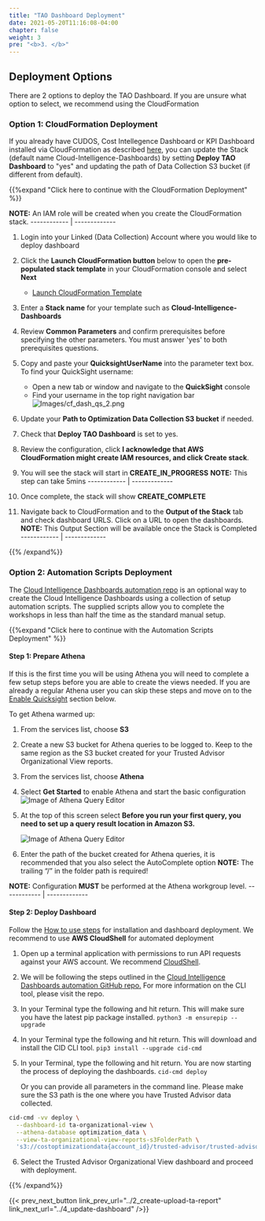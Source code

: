 ```yaml
---
title: "TAO Dashboard Deployment"
date: 2021-05-20T11:16:08-04:00
chapter: false
weight: 3
pre: "<b>3. </b>"
---
```


## Deployment Options
There are 2 options to deploy the TAO Dashboard. If you are unsure what option to select, we recommend using the CloudFormation

### Option 1: CloudFormation Deployment
If you already have CUDOS, Cost Intellegence Dashboard or KPI Dashboard installed via CloudFormation as described [here](/cost/200_labs/200_cloud_intelligence/cost-usage-report-dashboards/dashboards/deploy_dashboards/), you can update the Stack (default name Cloud-Intelligence-Dashboards) by setting **Deploy TAO Dashboard** to "yes" and updating the path of Data Collection S3 bucket (if different from default).

{{%expand "Click here to continue with the CloudFormation Deployment" %}}

**NOTE:** An IAM role will be created when you create the CloudFormation stack.
    ------------ | -------------

1. Login into your Linked (Data Collection) Account where you would like to deploy dashboard

2. Click the **Launch CloudFormation button** below to open the **pre-populated stack template** in your CloudFormation console and select **Next**

	- [Launch CloudFormation Template](https://console.aws.amazon.com/cloudformation/home#/stacks/create/review?&templateURL=https://aws-managed-cost-intelligence-dashboards.s3.amazonaws.com/cfn/cid-cfn.yml&stackName=Cloud-Intelligence-Dashboards&param_DeployTAODashboard=yes)
	
3. Enter a **Stack name** for your template such as **Cloud-Intelligence-Dashboards**
4. Review **Common Parameters** and confirm prerequisites before specifying the other parameters. You must answer 'yes' to both prerequisites questions.
5. Copy and paste your **QuicksightUserName** into the parameter text box.
To find your QuickSight username:
	- Open a new tab or window and navigate to the **QuickSight** console
	- Find your username in the top right navigation bar
![Images/cf_dash_qs_2.png](/Cost/200_Cloud_Intelligence/Images/cf_dash_qs_2.png?classes=lab_picture_small)

1. Update your **Path to Optimization Data Collection S3 bucket** if needed. 

2. Check that **Deploy TAO Dashboard** is set to yes.

3.  Review the configuration, click **I acknowledge that AWS CloudFormation might create IAM resources, and click Create stack**.

4.  You will see the stack will start in **CREATE_IN_PROGRESS** 
   **NOTE:** This step can take 5mins
    ------------ | -------------

1. Once complete, the stack will show **CREATE_COMPLETE**

11. Navigate back to CloudFormation and to the **Output of the Stack** tab and check dashboard URLS. Click on a URL to open the dashboards.
   **NOTE:** This Output Section will be available once the Stack is Completed
    ------------ | -------------

{{% /expand%}}

### Option 2: Automation Scripts Deployment
The [Cloud Intelligence Dashboards automation repo](https://github.com/aws-samples/aws-cudos-framework-deployment) is an optional way to create the Cloud Intelligence Dashboards using a collection of setup automation scripts. The supplied scripts allow you to complete the workshops in less than half the time as the standard manual setup.

{{%expand "Click here to continue with the Automation Scripts Deployment" %}}

#### Step 1: Prepare Athena
If this is the first time you will be using Athena you will need to complete a few setup steps before you are able to create the views needed. If you are already a regular Athena user you can skip these steps and move on to the [Enable Quicksight](https://www.wellarchitectedlabs.com/cost/200_labs/200_cloud_intelligence/trusted-advisor-dashboards/dashboards/1_prerequistes/#enable-quicksight) section below.

To get Athena warmed up:

1. From the services list, choose **S3**

1. Create a new S3 bucket for Athena queries to be logged to. Keep to the same region as the S3 bucket created for your Trusted Advisor Organizational View reports.

1. From the services list, choose **Athena**

1. Select **Get Started** to enable Athena and start the basic configuration
    ![Image of Athena Query Editor](/Cost/200_Cloud_Intelligence/Images/Athena-GetStarted.png?classes=lab_picture_small)

1. At the top of this screen select **Before you run your first query, you need to set up a query result location in Amazon S3.**

    ![Image of Athena Query Editor](/Cost/200_Cloud_Intelligence/Images/Athena-S3.png?classes=lab_picture_small)

1. Enter the path of the bucket created for Athena queries, it is recommended that you also select the AutoComplete option **NOTE:** The trailing “/” in the folder path is required!

**NOTE:** Configuration **MUST** be performed at the Athena workgroup level. 
    ------------ | -------------
#### Step 2: Deploy Dashboard
Follow the [How to use steps](https://github.com/aws-samples/aws-cudos-framework-deployment#how-to-use) for installation and dashboard deployment. We recommend to use **AWS CloudShell** for automated deployment
1. Open up a terminal application with permissions to run API requests against your AWS account. We recommend [CloudShell](https://console.aws.amazon.com/cloudshell).

2. We will be following the steps outlined in the [Cloud Intelligence Dashboards automation GitHub repo.](https://github.com/aws-samples/aws-cudos-framework-deployment/) For more information on the CLI tool, please visit the repo. 

3. In your Terminal type the following and hit return. This will make sure you have the latest pip package installed.
`python3 -m ensurepip --upgrade`

4. In your Terminal type the following and hit return. This will download and install the CID CLI tool.
`pip3 install --upgrade cid-cmd`

5. In your Terminal, type the following and hit return. You are now starting the process of deploying the dashboards. 
`cid-cmd deploy`

    Or you can provide all parameters in the command line. Please make sure the S3 path is the one where you have Trusted Advisor data collected.

```bash
cid-cmd -vv deploy \
  --dashboard-id ta-organizational-view \
  --athena-database optimization_data \
  --view-ta-organizational-view-reports-s3FolderPath \
  's3://costoptimizationdata{account_id}/trusted-advisor/trusted-advisor-data'
```

6. Select the Trusted Advisor Organizational View dashboard and proceed with deployment. 

{{% /expand%}}

{{< prev_next_button link_prev_url="../2_create-upload-ta-report" link_next_url="../4_update-dashboard" />}}
